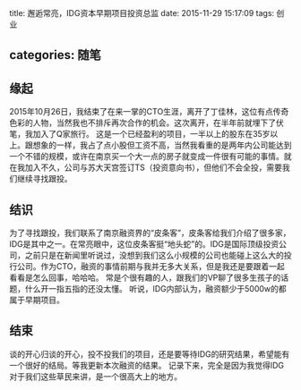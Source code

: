 title: 邂逅常亮，IDG资本早期项目投资总监
date: 2015-11-29 15:17:09
tags: 创业

categories: 随笔
---

## 缘起 
2015年10月26日，我结束了在来一掌的CTO生涯，离开了丁佳林，这位有点传奇色彩的人物，当然我也不排斥再次合作的机会。这次离开，在半年前就埋下了伏笔，我加入了Q家旅行。
这是一个已经盈利的项目，一半以上的股东在35岁以上。跟想象的一样，我占了点小股但工资不高，当然我看重的是两年内公司能达到一个不错的规模，或许在南京买一个大一点的房子就变成一件很有可能的事情。就在我加入不久，公司与苏大天宫签订TS（投资意向书），但他们不会全投，需要我们继续寻找跟投。

## 结识
为了寻找跟投，我们联系了南京融资界的“皮条客”，皮条客给我们介绍了很多家，IDG是其中之一。在常亮眼中，这位皮条客挺“地头蛇”的。IDG是国际顶级投资公司，之前只是在新闻里听说过，没想到我们这么小规模的公司也能碰上这么大的投行公司。作为CTO，融资的事情前期与我并无多大关系，但是我还是要跟着一起看看是怎么回事，哈哈哈。
常是个很有趣的人，跟我们的VP聊了很多生孩子的话题，什么开一指五指的还没太懂。
听说，IDG内部认为，融资额少于5000w的都属于早期项目。

## 结束
谈的开心归谈的开心，投不投我们的项目，还是要等待IDG的研究结果，希望能有一个很好的结局。等我更新本次融资的结果。
记录下来，完全是因为我觉得IDG对于我们这些草民来讲，是一个很高大上的地方。



